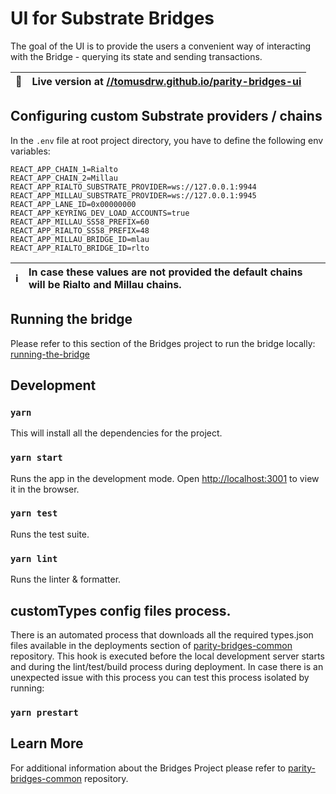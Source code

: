 # UI for Substrate Bridges

The goal of the UI is to provide the users a convenient way of interacting with the Bridge - querying its state and sending transactions.

| 🚀  | Live version at [//tomusdrw.github.io/parity-bridges-ui](https://tomusdrw.github.io/parity-bridges-ui) |
| --- | :--------------------------------------------------------------------------------------------------------- |

## Configuring custom Substrate providers / chains

In the `.env` file at root project directory, you have to define the following env variables:

```
REACT_APP_CHAIN_1=Rialto
REACT_APP_CHAIN_2=Millau
REACT_APP_RIALTO_SUBSTRATE_PROVIDER=ws://127.0.0.1:9944
REACT_APP_MILLAU_SUBSTRATE_PROVIDER=ws://127.0.0.1:9945
REACT_APP_LANE_ID=0x00000000
REACT_APP_KEYRING_DEV_LOAD_ACCOUNTS=true
REACT_APP_MILLAU_SS58_PREFIX=60
REACT_APP_RIALTO_SS58_PREFIX=48
REACT_APP_MILLAU_BRIDGE_ID=mlau
REACT_APP_RIALTO_BRIDGE_ID=rlto
```

| ℹ️  | In case these values are not provided the default chains will be Rialto and Millau chains. |
| --- | :----------------------------------------------------------------------------------------- |

## Running the bridge

Please refer to this section of the Bridges project to run the bridge locally: [running-the-bridge](https://github.com/paritytech/parity-bridges-common#running-the-bridge)

## Development

### `yarn`

This will install all the dependencies for the project.

### `yarn start`

Runs the app in the development mode. Open [http://localhost:3001](http://localhost:3001) to view it in the browser.

### `yarn test`

Runs the test suite.

### `yarn lint`

Runs the linter & formatter.

## customTypes config files process.

There is an automated process that downloads all the required types<CHAIN>.json files available in the deployments section of [parity-bridges-common](https://github.com/paritytech/parity-bridges-common/tree/master/deployments) repository.
This hook is executed before the local development server starts and during the lint/test/build process during deployment.
In case there is an unexpected issue with this process you can test this process isolated by running:

### `yarn prestart`

## Learn More

For additional information about the Bridges Project please refer to [parity-bridges-common](https://github.com/paritytech/parity-bridges-common) repository.
